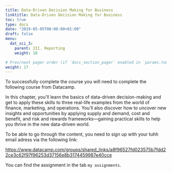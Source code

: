 ```yaml
---
title: Data-Driven Decision Making for Business
linktitle: Data-Driven Decision Making for Business
toc: true
type: docs
date: "2019-05-05T00:00:00+01:00"
draft: false
menu:
  dat_sci_3:
    parent: III. Reporting
    weight: 18

# Prev/next pager order (if `docs_section_pager` enabled in `params.toml`)
weight: 17
---
```


To successfully complete the course you will need to complete the following course from Datacamp.

In this chapter, you'll learn the basics of data-driven decision-making and get to apply these skills to three real-life examples from the world of finance, marketing, and operations. You’ll also discover how to uncover new insights and opportunities by applying supply and demand, cost and benefit, and risk and rewards frameworks—gaining practical skills to help you thrive in the new data-driven world.

To be able to go through the content, you need to sign up with your tuhh email adress via the following link:

https://www.datacamp.com/groups/shared_links/a8f96527fd023575b7fdd22ce3c62f97f96253d37156e8b3174459987e40cce

You can find the assignment in the tab `my assignments`.
